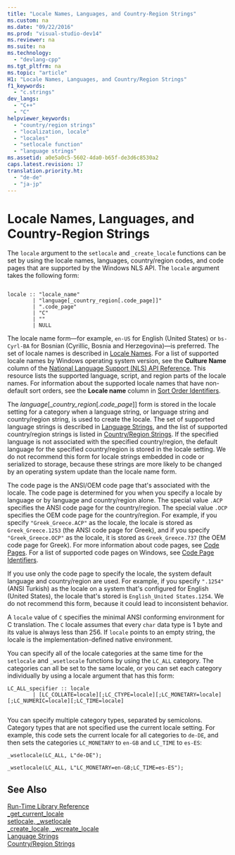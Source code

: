 ```yaml
---
title: "Locale Names, Languages, and Country-Region Strings"
ms.custom: na
ms.date: "09/22/2016"
ms.prod: "visual-studio-dev14"
ms.reviewer: na
ms.suite: na
ms.technology: 
  - "devlang-cpp"
ms.tgt_pltfrm: na
ms.topic: "article"
H1: "Locale Names, Languages, and Country/Region Strings"
f1_keywords: 
  - "c.strings"
dev_langs: 
  - "C++"
  - "C"
helpviewer_keywords: 
  - "country/region strings"
  - "localization, locale"
  - "locales"
  - "setlocale function"
  - "language strings"
ms.assetid: a0e5a0c5-5602-4da0-b65f-de3d6c8530a2
caps.latest.revision: 17
translation.priority.ht: 
  - "de-de"
  - "ja-jp"
---
```

# Locale Names, Languages, and Country-Region Strings
The `locale` argument to the `setlocale` and `_create_locale` functions can be set by using the locale names, languages, country/region codes, and code pages that are supported by the Windows NLS API. The `locale` argument takes the following form:  
  
```  
  
locale :: "locale_name"  
        | "language[_country_region[.code_page]]"  
        | ".code_page"  
        | "C"  
        | ""  
        | NULL  
```  
  
 The locale name form—for example, `en-US` for English (United States) or `bs-Cyrl-BA` for Bosnian (Cyrillic, Bosnia and Herzegovina)—is preferred. The set of locale names is described in [Locale Names](http://msdn.microsoft.com/library/windows/desktop/dd373814.aspx). For a list of supported locale names by Windows operating system version, see the **Culture Name** column of the [National Language Support (NLS) API Reference](http://msdn.microsoft.com/goglobal/bb896001.aspx). This resource lists the supported language, script, and region parts of the locale names. For information about the supported locale names that have non-default sort orders, see the **Locale name** column in [Sort Order Identifiers](http://msdn.microsoft.com/library/windows/desktop/dd374060.aspx).  
  
 The *language*[_*country_region*[.*code_page*]] form is stored in the locale setting for a category when a language string, or language string and country/region string, is used to create the locale. The set of supported language strings is described in [Language Strings](../vs140/language-strings.md), and the list of supported country/region strings is listed in [Country/Region Strings](../vs140/country-region-strings.md). If the specified language is not associated with the specified country/region, the default language for the specified country/region is stored in the locale setting. We do not recommend this form for locale strings embedded in code or serialized to storage, because these strings are more likely to be changed by an operating system update than the locale name form.  
  
 The code page is the ANSI/OEM code page that's associated with the locale. The code page is determined for you when you specify a locale by language or by language and country/region alone. The special value `.ACP` specifies the ANSI code page for the country/region. The special value `.OCP` specifies the OEM code page for the country/region. For example, if you specify `"Greek_Greece.ACP"` as the locale, the locale is stored as `Greek_Greece.1253` (the ANSI code page for Greek), and if you specify `"Greek_Greece.OCP"` as the locale, it is stored as `Greek_Greece.737` (the OEM code page for Greek). For more information about code pages, see [Code Pages](../vs140/code-pages.md). For a list of supported code pages on Windows, see [Code Page Identifiers](http://msdn.microsoft.com/library/windows/desktop/dd317756.aspx).  
  
 If you use only the code page to specify the locale, the system default language and country/region are used. For example, if you specify `".1254"` (ANSI Turkish) as the locale on a system that's configured for English (United States), the locale that's stored is `English_United States.1254`. We do not recommend this form, because it could lead to inconsistent behavior.  
  
 A `locale` value of `C` specifies the minimal ANSI conforming environment for C translation. The `C` locale assumes that every `char` data type is 1 byte and its value is always less than 256. If `locale` points to an empty string, the locale is the implementation-defined native environment.  
  
 You can specify all of the locale categories at the same time for the `setlocale` and `_wsetlocale` functions by using the `LC_ALL` category. The categories can all be set to the same locale, or you can set each category individually by using a locale argument that has this form:  
  
```  
LC_ALL_specifier :: locale  
        | [LC_COLLATE=locale][;LC_CTYPE=locale][;LC_MONETARY=locale][;LC_NUMERIC=locale][;LC_TIME=locale]  
  
```  
  
 You can specify multiple category types, separated by semicolons. Category types that are not specified use the current locale setting. For example, this code sets the current locale for all categories to `de-DE`, and then sets the categories `LC_MONETARY` to `en-GB` and `LC_TIME` to `es-ES`:  
  
 `_wsetlocale(LC_ALL, L"de-DE");`  
  
 `_wsetlocale(LC_ALL, L"LC_MONETARY=en-GB;LC_TIME=es-ES");`  
  
## See Also  
 [Run-Time Library Reference](../vs140/c-run-time-library-reference.md)   
 [_get_current_locale](../vs140/_get_current_locale.md)   
 [setlocale, _wsetlocale](../vs140/setlocale--_wsetlocale.md)   
 [_create_locale, _wcreate_locale](../vs140/_create_locale--_wcreate_locale.md)   
 [Language Strings](../vs140/language-strings.md)   
 [Country/Region Strings](../vs140/country-region-strings.md)